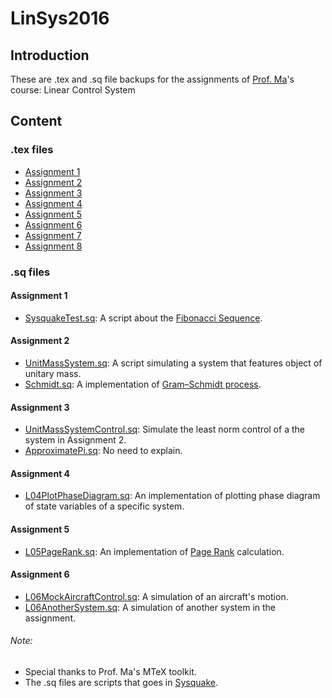 # LinSys2016

## Introduction
These are .tex and .sq file backups for the assignments of [Prof. Ma](http://www.we-learn.net.cn/mathmhb/index.html)'s course: Linear Control System

## Content

### .tex files
* [Assignment 1](https://github.com/BorisPolonsky/LinSys2016/blob/master/LinSys2016-assignment-L01.tex)
* [Assignment 2](https://github.com/BorisPolonsky/LinSys2016/blob/master/2016-09-30_LinSys2016-assignment-L02_C4.tex)
* [Assignment 3](https://github.com/BorisPolonsky/LinSys2016/blob/master/2016-10-28_LinSys2016-assignment-L03_C4.tex)
* [Assignment 4](https://github.com/BorisPolonsky/LinSys2016/blob/master/LinSys2016-assignment-L04.tex)
* [Assignment 5](https://github.com/BorisPolonsky/LinSys2016/blob/master/2016-11-18_LinSys2016-assignment-L05_C4.tex)
* [Assignment 6](https://github.com/BorisPolonsky/LinSys2016/blob/master/2016-12-16_LinSys2016-assignment-L06_C4.tex)
* [Assignment 7](https://github.com/BorisPolonsky/LinSys2016/blob/master/2016-12-23_LinSys2016-assignment-L07_C4.tex)
* [Assignment 8](https://github.com/BorisPolonsky/LinSys2016/blob/master/2016-12-30_LinSys2016-assignment-L08_C4.tex)

### .sq files

#### Assignment 1
* [SysquakeTest.sq](https://github.com/BorisPolonsky/LinSys2016/blob/master/SysquakeTest.sq): 
A script about the [Fibonacci Sequence](https://en.wikipedia.org/wiki/Fibonacci_number).
 
#### Assignment 2
* [UnitMassSystem.sq](https://github.com/BorisPolonsky/LinSys2016/blob/master/UnitMassSystem.sq): 
A script simulating a system that features object of unitary mass. 
* [Schmidt.sq](https://github.com/BorisPolonsky/LinSys2016/blob/master/Schmidt.sq): 
A implementation of [Gram–Schmidt process](https://en.wikipedia.org/wiki/Gram–Schmidt_process). 

#### Assignment 3
* [UnitMassSystemControl.sq](https://github.com/BorisPolonsky/LinSys2016/blob/master/UnitMassSystemControl.sq): Simulate the least norm control of a the system in Assignment 2. 
* [ApproximatePi.sq](https://github.com/BorisPolonsky/LinSys2016/blob/master/ApproximatePi.sq): 
No need to explain. 

#### Assignment 4
* [L04PlotPhaseDiagram.sq](https://github.com/BorisPolonsky/LinSys2016/blob/master/L04PlotPhaseDiagram.sq): 
An implementation of plotting phase diagram of state variables of a specific system. 

#### Assignment 5
* [L05PageRank.sq](https://github.com/BorisPolonsky/LinSys2016/blob/master/L05PageRank.sq): 
An implementation of [Page Rank](https://en.wikipedia.org/wiki/PageRank) calculation. 

#### Assignment 6
* [L06MockAircraftControl.sq](https://github.com/BorisPolonsky/LinSys2016/blob/master/L06MockAircraftControl.sq): 
A simulation of an aircraft's motion. 
* [L06AnotherSystem.sq](https://github.com/BorisPolonsky/LinSys2016/blob/master/L06AnotherSystem.sq): 
A simulation of another system in the assignment.  

###### Note: 
* Special thanks to Prof. Ma's MTeX toolkit. 
* The .sq files are scripts that goes in [Sysquake](http://www.calerga.com/products/Sysquake/). 
